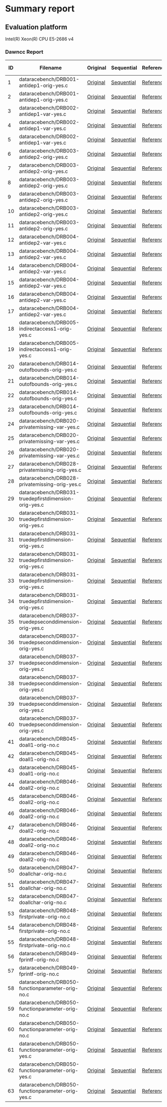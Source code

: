 # Summary report

## Evaluation platform

Intel(R) Xeon(R) CPU E5-2686 v4

### Dawncc Report

 ID | Filename | Original | Sequential | Reference | Loop ID | Line Number | Dawncc | Output | JSON | Ground Truth 
 --- | --- | --- | --- | --- | --- | --- | --- | --- | --- | --- 
1 | dataracebench/DRB001-antidep1-orig-yes.c | [Original](../../benchmarks/original/dataracebench/DRB001-antidep1-orig-yes.c) | [Sequential](../../benchmarks/sequential/dataracebench/DRB001-antidep1-orig-yes.c) | [Reference](../../benchmarks/reference_gpu_target/dataracebench/DRB001-antidep1-orig-yes.c.json) | 1 | 62 | TP | [out](../../benchmarks/Dawncc/dataracebench/DRB001-antidep1-orig-yes.c) | [json](../../benchmarks/Dawncc/dataracebench/DRB001-antidep1-orig-yes.c.json) | [YES](../../benchmarks/original/dataracebench/DRB001-antidep1-orig-yes.c)
2 | dataracebench/DRB001-antidep1-orig-yes.c | [Original](../../benchmarks/original/dataracebench/DRB001-antidep1-orig-yes.c) | [Sequential](../../benchmarks/sequential/dataracebench/DRB001-antidep1-orig-yes.c) | [Reference](../../benchmarks/reference_gpu_target/dataracebench/DRB001-antidep1-orig-yes.c.json) | 2 | 65 | TN | [out](../../benchmarks/Dawncc/dataracebench/DRB001-antidep1-orig-yes.c) | [json](../../benchmarks/Dawncc/dataracebench/DRB001-antidep1-orig-yes.c.json) | [NO](../../benchmarks/original/dataracebench/DRB001-antidep1-orig-yes.c)
3 | dataracebench/DRB002-antidep1-var-yes.c | [Original](../../benchmarks/original/dataracebench/DRB002-antidep1-var-yes.c) | [Sequential](../../benchmarks/sequential/dataracebench/DRB002-antidep1-var-yes.c) | [Reference](../../benchmarks/reference_gpu_target/dataracebench/DRB002-antidep1-var-yes.c.json) | 1 | 65 | FN | [out](../../benchmarks/Dawncc/dataracebench/DRB002-antidep1-var-yes.c) | [json](../../benchmarks/Dawncc/dataracebench/DRB002-antidep1-var-yes.c.json) | [YES](../../benchmarks/original/dataracebench/DRB002-antidep1-var-yes.c)
4 | dataracebench/DRB002-antidep1-var-yes.c | [Original](../../benchmarks/original/dataracebench/DRB002-antidep1-var-yes.c) | [Sequential](../../benchmarks/sequential/dataracebench/DRB002-antidep1-var-yes.c) | [Reference](../../benchmarks/reference_gpu_target/dataracebench/DRB002-antidep1-var-yes.c.json) | 2 | 68 | TN | [out](../../benchmarks/Dawncc/dataracebench/DRB002-antidep1-var-yes.c) | [json](../../benchmarks/Dawncc/dataracebench/DRB002-antidep1-var-yes.c.json) | [NO](../../benchmarks/original/dataracebench/DRB002-antidep1-var-yes.c)
5 | dataracebench/DRB002-antidep1-var-yes.c | [Original](../../benchmarks/original/dataracebench/DRB002-antidep1-var-yes.c) | [Sequential](../../benchmarks/sequential/dataracebench/DRB002-antidep1-var-yes.c) | [Reference](../../benchmarks/reference_gpu_target/dataracebench/DRB002-antidep1-var-yes.c.json) | 3 | 71 | TN | [out](../../benchmarks/Dawncc/dataracebench/DRB002-antidep1-var-yes.c) | [json](../../benchmarks/Dawncc/dataracebench/DRB002-antidep1-var-yes.c.json) | [NO](../../benchmarks/original/dataracebench/DRB002-antidep1-var-yes.c)
6 | dataracebench/DRB003-antidep2-orig-yes.c | [Original](../../benchmarks/original/dataracebench/DRB003-antidep2-orig-yes.c) | [Sequential](../../benchmarks/sequential/dataracebench/DRB003-antidep2-orig-yes.c) | [Reference](../../benchmarks/reference_gpu_target/dataracebench/DRB003-antidep2-orig-yes.c.json) | 1 | 62 | DP | [out](../../benchmarks/Dawncc/dataracebench/DRB003-antidep2-orig-yes.c) | [json](../../benchmarks/Dawncc/dataracebench/DRB003-antidep2-orig-yes.c.json) | [YES](../../benchmarks/original/dataracebench/DRB003-antidep2-orig-yes.c)
7 | dataracebench/DRB003-antidep2-orig-yes.c | [Original](../../benchmarks/original/dataracebench/DRB003-antidep2-orig-yes.c) | [Sequential](../../benchmarks/sequential/dataracebench/DRB003-antidep2-orig-yes.c) | [Reference](../../benchmarks/reference_gpu_target/dataracebench/DRB003-antidep2-orig-yes.c.json) | 2 | 63 | FP | [out](../../benchmarks/Dawncc/dataracebench/DRB003-antidep2-orig-yes.c) | [json](../../benchmarks/Dawncc/dataracebench/DRB003-antidep2-orig-yes.c.json) | [NO](../../benchmarks/original/dataracebench/DRB003-antidep2-orig-yes.c)
8 | dataracebench/DRB003-antidep2-orig-yes.c | [Original](../../benchmarks/original/dataracebench/DRB003-antidep2-orig-yes.c) | [Sequential](../../benchmarks/sequential/dataracebench/DRB003-antidep2-orig-yes.c) | [Reference](../../benchmarks/reference_gpu_target/dataracebench/DRB003-antidep2-orig-yes.c.json) | 3 | 67 | TN | [out](../../benchmarks/Dawncc/dataracebench/DRB003-antidep2-orig-yes.c) | [json](../../benchmarks/Dawncc/dataracebench/DRB003-antidep2-orig-yes.c.json) | [NO](../../benchmarks/original/dataracebench/DRB003-antidep2-orig-yes.c)
9 | dataracebench/DRB003-antidep2-orig-yes.c | [Original](../../benchmarks/original/dataracebench/DRB003-antidep2-orig-yes.c) | [Sequential](../../benchmarks/sequential/dataracebench/DRB003-antidep2-orig-yes.c) | [Reference](../../benchmarks/reference_gpu_target/dataracebench/DRB003-antidep2-orig-yes.c.json) | 4 | 68 | FP | [out](../../benchmarks/Dawncc/dataracebench/DRB003-antidep2-orig-yes.c) | [json](../../benchmarks/Dawncc/dataracebench/DRB003-antidep2-orig-yes.c.json) | [NO](../../benchmarks/original/dataracebench/DRB003-antidep2-orig-yes.c)
10 | dataracebench/DRB003-antidep2-orig-yes.c | [Original](../../benchmarks/original/dataracebench/DRB003-antidep2-orig-yes.c) | [Sequential](../../benchmarks/sequential/dataracebench/DRB003-antidep2-orig-yes.c) | [Reference](../../benchmarks/reference_gpu_target/dataracebench/DRB003-antidep2-orig-yes.c.json) | 5 | 73 | TN | [out](../../benchmarks/Dawncc/dataracebench/DRB003-antidep2-orig-yes.c) | [json](../../benchmarks/Dawncc/dataracebench/DRB003-antidep2-orig-yes.c.json) | [NO](../../benchmarks/original/dataracebench/DRB003-antidep2-orig-yes.c)
11 | dataracebench/DRB003-antidep2-orig-yes.c | [Original](../../benchmarks/original/dataracebench/DRB003-antidep2-orig-yes.c) | [Sequential](../../benchmarks/sequential/dataracebench/DRB003-antidep2-orig-yes.c) | [Reference](../../benchmarks/reference_gpu_target/dataracebench/DRB003-antidep2-orig-yes.c.json) | 6 | 74 | TN | [out](../../benchmarks/Dawncc/dataracebench/DRB003-antidep2-orig-yes.c) | [json](../../benchmarks/Dawncc/dataracebench/DRB003-antidep2-orig-yes.c.json) | [NO](../../benchmarks/original/dataracebench/DRB003-antidep2-orig-yes.c)
12 | dataracebench/DRB004-antidep2-var-yes.c | [Original](../../benchmarks/original/dataracebench/DRB004-antidep2-var-yes.c) | [Sequential](../../benchmarks/sequential/dataracebench/DRB004-antidep2-var-yes.c) | [Reference](../../benchmarks/reference_gpu_target/dataracebench/DRB004-antidep2-var-yes.c.json) | 1 | 66 | FN | [out](../../benchmarks/Dawncc/dataracebench/DRB004-antidep2-var-yes.c) | [json](../../benchmarks/Dawncc/dataracebench/DRB004-antidep2-var-yes.c.json) | [YES](../../benchmarks/original/dataracebench/DRB004-antidep2-var-yes.c)
13 | dataracebench/DRB004-antidep2-var-yes.c | [Original](../../benchmarks/original/dataracebench/DRB004-antidep2-var-yes.c) | [Sequential](../../benchmarks/sequential/dataracebench/DRB004-antidep2-var-yes.c) | [Reference](../../benchmarks/reference_gpu_target/dataracebench/DRB004-antidep2-var-yes.c.json) | 2 | 67 | TN | [out](../../benchmarks/Dawncc/dataracebench/DRB004-antidep2-var-yes.c) | [json](../../benchmarks/Dawncc/dataracebench/DRB004-antidep2-var-yes.c.json) | [NO](../../benchmarks/original/dataracebench/DRB004-antidep2-var-yes.c)
14 | dataracebench/DRB004-antidep2-var-yes.c | [Original](../../benchmarks/original/dataracebench/DRB004-antidep2-var-yes.c) | [Sequential](../../benchmarks/sequential/dataracebench/DRB004-antidep2-var-yes.c) | [Reference](../../benchmarks/reference_gpu_target/dataracebench/DRB004-antidep2-var-yes.c.json) | 3 | 71 | TN | [out](../../benchmarks/Dawncc/dataracebench/DRB004-antidep2-var-yes.c) | [json](../../benchmarks/Dawncc/dataracebench/DRB004-antidep2-var-yes.c.json) | [NO](../../benchmarks/original/dataracebench/DRB004-antidep2-var-yes.c)
15 | dataracebench/DRB004-antidep2-var-yes.c | [Original](../../benchmarks/original/dataracebench/DRB004-antidep2-var-yes.c) | [Sequential](../../benchmarks/sequential/dataracebench/DRB004-antidep2-var-yes.c) | [Reference](../../benchmarks/reference_gpu_target/dataracebench/DRB004-antidep2-var-yes.c.json) | 4 | 73 | FN | [out](../../benchmarks/Dawncc/dataracebench/DRB004-antidep2-var-yes.c) | [json](../../benchmarks/Dawncc/dataracebench/DRB004-antidep2-var-yes.c.json) | [YES](../../benchmarks/original/dataracebench/DRB004-antidep2-var-yes.c)
16 | dataracebench/DRB004-antidep2-var-yes.c | [Original](../../benchmarks/original/dataracebench/DRB004-antidep2-var-yes.c) | [Sequential](../../benchmarks/sequential/dataracebench/DRB004-antidep2-var-yes.c) | [Reference](../../benchmarks/reference_gpu_target/dataracebench/DRB004-antidep2-var-yes.c.json) | 5 | 78 | TN | [out](../../benchmarks/Dawncc/dataracebench/DRB004-antidep2-var-yes.c) | [json](../../benchmarks/Dawncc/dataracebench/DRB004-antidep2-var-yes.c.json) | [NO](../../benchmarks/original/dataracebench/DRB004-antidep2-var-yes.c)
17 | dataracebench/DRB004-antidep2-var-yes.c | [Original](../../benchmarks/original/dataracebench/DRB004-antidep2-var-yes.c) | [Sequential](../../benchmarks/sequential/dataracebench/DRB004-antidep2-var-yes.c) | [Reference](../../benchmarks/reference_gpu_target/dataracebench/DRB004-antidep2-var-yes.c.json) | 6 | 79 | TN | [out](../../benchmarks/Dawncc/dataracebench/DRB004-antidep2-var-yes.c) | [json](../../benchmarks/Dawncc/dataracebench/DRB004-antidep2-var-yes.c.json) | [NO](../../benchmarks/original/dataracebench/DRB004-antidep2-var-yes.c)
18 | dataracebench/DRB005-indirectaccess1-orig-yes.c | [Original](../../benchmarks/original/dataracebench/DRB005-indirectaccess1-orig-yes.c) | [Sequential](../../benchmarks/sequential/dataracebench/DRB005-indirectaccess1-orig-yes.c) | [Reference](../../benchmarks/reference_gpu_target/dataracebench/DRB005-indirectaccess1-orig-yes.c.json) | 1 | 121 | FN | [out](../../benchmarks/Dawncc/dataracebench/DRB005-indirectaccess1-orig-yes.c) | [json](../../benchmarks/Dawncc/dataracebench/DRB005-indirectaccess1-orig-yes.c.json) | [YES](../../benchmarks/original/dataracebench/DRB005-indirectaccess1-orig-yes.c)
19 | dataracebench/DRB005-indirectaccess1-orig-yes.c | [Original](../../benchmarks/original/dataracebench/DRB005-indirectaccess1-orig-yes.c) | [Sequential](../../benchmarks/sequential/dataracebench/DRB005-indirectaccess1-orig-yes.c) | [Reference](../../benchmarks/reference_gpu_target/dataracebench/DRB005-indirectaccess1-orig-yes.c.json) | 2 | 128 | FN | [out](../../benchmarks/Dawncc/dataracebench/DRB005-indirectaccess1-orig-yes.c) | [json](../../benchmarks/Dawncc/dataracebench/DRB005-indirectaccess1-orig-yes.c.json) | [YES](../../benchmarks/original/dataracebench/DRB005-indirectaccess1-orig-yes.c)
20 | dataracebench/DRB014-outofbounds-orig-yes.c | [Original](../../benchmarks/original/dataracebench/DRB014-outofbounds-orig-yes.c) | [Sequential](../../benchmarks/sequential/dataracebench/DRB014-outofbounds-orig-yes.c) | [Reference](../../benchmarks/reference_gpu_target/dataracebench/DRB014-outofbounds-orig-yes.c.json) | 1 | 76 | FN | [out](../../benchmarks/Dawncc/dataracebench/DRB014-outofbounds-orig-yes.c) | [json](../../benchmarks/Dawncc/dataracebench/DRB014-outofbounds-orig-yes.c.json) | [YES](../../benchmarks/original/dataracebench/DRB014-outofbounds-orig-yes.c)
21 | dataracebench/DRB014-outofbounds-orig-yes.c | [Original](../../benchmarks/original/dataracebench/DRB014-outofbounds-orig-yes.c) | [Sequential](../../benchmarks/sequential/dataracebench/DRB014-outofbounds-orig-yes.c) | [Reference](../../benchmarks/reference_gpu_target/dataracebench/DRB014-outofbounds-orig-yes.c.json) | 2 | 77 | TN | [out](../../benchmarks/Dawncc/dataracebench/DRB014-outofbounds-orig-yes.c) | [json](../../benchmarks/Dawncc/dataracebench/DRB014-outofbounds-orig-yes.c.json) | [NO](../../benchmarks/original/dataracebench/DRB014-outofbounds-orig-yes.c)
22 | dataracebench/DRB014-outofbounds-orig-yes.c | [Original](../../benchmarks/original/dataracebench/DRB014-outofbounds-orig-yes.c) | [Sequential](../../benchmarks/sequential/dataracebench/DRB014-outofbounds-orig-yes.c) | [Reference](../../benchmarks/reference_gpu_target/dataracebench/DRB014-outofbounds-orig-yes.c.json) | 3 | 81 | TN | [out](../../benchmarks/Dawncc/dataracebench/DRB014-outofbounds-orig-yes.c) | [json](../../benchmarks/Dawncc/dataracebench/DRB014-outofbounds-orig-yes.c.json) | [NO](../../benchmarks/original/dataracebench/DRB014-outofbounds-orig-yes.c)
23 | dataracebench/DRB014-outofbounds-orig-yes.c | [Original](../../benchmarks/original/dataracebench/DRB014-outofbounds-orig-yes.c) | [Sequential](../../benchmarks/sequential/dataracebench/DRB014-outofbounds-orig-yes.c) | [Reference](../../benchmarks/reference_gpu_target/dataracebench/DRB014-outofbounds-orig-yes.c.json) | 4 | 84 | FN | [out](../../benchmarks/Dawncc/dataracebench/DRB014-outofbounds-orig-yes.c) | [json](../../benchmarks/Dawncc/dataracebench/DRB014-outofbounds-orig-yes.c.json) | [YES](../../benchmarks/original/dataracebench/DRB014-outofbounds-orig-yes.c)
24 | dataracebench/DRB020-privatemissing-var-yes.c | [Original](../../benchmarks/original/dataracebench/DRB020-privatemissing-var-yes.c) | [Sequential](../../benchmarks/sequential/dataracebench/DRB020-privatemissing-var-yes.c) | [Reference](../../benchmarks/reference_gpu_target/dataracebench/DRB020-privatemissing-var-yes.c.json) | 1 | 63 | FN | [out](../../benchmarks/Dawncc/dataracebench/DRB020-privatemissing-var-yes.c) | [json](../../benchmarks/Dawncc/dataracebench/DRB020-privatemissing-var-yes.c.json) | [YES](../../benchmarks/original/dataracebench/DRB020-privatemissing-var-yes.c)
25 | dataracebench/DRB020-privatemissing-var-yes.c | [Original](../../benchmarks/original/dataracebench/DRB020-privatemissing-var-yes.c) | [Sequential](../../benchmarks/sequential/dataracebench/DRB020-privatemissing-var-yes.c) | [Reference](../../benchmarks/reference_gpu_target/dataracebench/DRB020-privatemissing-var-yes.c.json) | 2 | 68 | FN | [out](../../benchmarks/Dawncc/dataracebench/DRB020-privatemissing-var-yes.c) | [json](../../benchmarks/Dawncc/dataracebench/DRB020-privatemissing-var-yes.c.json) | [YES](../../benchmarks/original/dataracebench/DRB020-privatemissing-var-yes.c)
26 | dataracebench/DRB020-privatemissing-var-yes.c | [Original](../../benchmarks/original/dataracebench/DRB020-privatemissing-var-yes.c) | [Sequential](../../benchmarks/sequential/dataracebench/DRB020-privatemissing-var-yes.c) | [Reference](../../benchmarks/reference_gpu_target/dataracebench/DRB020-privatemissing-var-yes.c.json) | 3 | 74 | TN | [out](../../benchmarks/Dawncc/dataracebench/DRB020-privatemissing-var-yes.c) | [json](../../benchmarks/Dawncc/dataracebench/DRB020-privatemissing-var-yes.c.json) | [NO](../../benchmarks/original/dataracebench/DRB020-privatemissing-var-yes.c)
27 | dataracebench/DRB028-privatemissing-orig-yes.c | [Original](../../benchmarks/original/dataracebench/DRB028-privatemissing-orig-yes.c) | [Sequential](../../benchmarks/sequential/dataracebench/DRB028-privatemissing-orig-yes.c) | [Reference](../../benchmarks/reference_gpu_target/dataracebench/DRB028-privatemissing-orig-yes.c.json) | 1 | 61 | DP | [out](../../benchmarks/Dawncc/dataracebench/DRB028-privatemissing-orig-yes.c) | [json](../../benchmarks/Dawncc/dataracebench/DRB028-privatemissing-orig-yes.c.json) | [YES](../../benchmarks/original/dataracebench/DRB028-privatemissing-orig-yes.c)
28 | dataracebench/DRB028-privatemissing-orig-yes.c | [Original](../../benchmarks/original/dataracebench/DRB028-privatemissing-orig-yes.c) | [Sequential](../../benchmarks/sequential/dataracebench/DRB028-privatemissing-orig-yes.c) | [Reference](../../benchmarks/reference_gpu_target/dataracebench/DRB028-privatemissing-orig-yes.c.json) | 2 | 66 | DP | [out](../../benchmarks/Dawncc/dataracebench/DRB028-privatemissing-orig-yes.c) | [json](../../benchmarks/Dawncc/dataracebench/DRB028-privatemissing-orig-yes.c.json) | [YES](../../benchmarks/original/dataracebench/DRB028-privatemissing-orig-yes.c)
29 | dataracebench/DRB031-truedepfirstdimension-orig-yes.c | [Original](../../benchmarks/original/dataracebench/DRB031-truedepfirstdimension-orig-yes.c) | [Sequential](../../benchmarks/sequential/dataracebench/DRB031-truedepfirstdimension-orig-yes.c) | [Reference](../../benchmarks/reference_gpu_target/dataracebench/DRB031-truedepfirstdimension-orig-yes.c.json) | 1 | 64 | FP | [out](../../benchmarks/Dawncc/dataracebench/DRB031-truedepfirstdimension-orig-yes.c) | [json](../../benchmarks/Dawncc/dataracebench/DRB031-truedepfirstdimension-orig-yes.c.json) | [NO](../../benchmarks/original/dataracebench/DRB031-truedepfirstdimension-orig-yes.c)
30 | dataracebench/DRB031-truedepfirstdimension-orig-yes.c | [Original](../../benchmarks/original/dataracebench/DRB031-truedepfirstdimension-orig-yes.c) | [Sequential](../../benchmarks/sequential/dataracebench/DRB031-truedepfirstdimension-orig-yes.c) | [Reference](../../benchmarks/reference_gpu_target/dataracebench/DRB031-truedepfirstdimension-orig-yes.c.json) | 2 | 65 | FP | [out](../../benchmarks/Dawncc/dataracebench/DRB031-truedepfirstdimension-orig-yes.c) | [json](../../benchmarks/Dawncc/dataracebench/DRB031-truedepfirstdimension-orig-yes.c.json) | [NO](../../benchmarks/original/dataracebench/DRB031-truedepfirstdimension-orig-yes.c)
31 | dataracebench/DRB031-truedepfirstdimension-orig-yes.c | [Original](../../benchmarks/original/dataracebench/DRB031-truedepfirstdimension-orig-yes.c) | [Sequential](../../benchmarks/sequential/dataracebench/DRB031-truedepfirstdimension-orig-yes.c) | [Reference](../../benchmarks/reference_gpu_target/dataracebench/DRB031-truedepfirstdimension-orig-yes.c.json) | 3 | 72 | TN | [out](../../benchmarks/Dawncc/dataracebench/DRB031-truedepfirstdimension-orig-yes.c) | [json](../../benchmarks/Dawncc/dataracebench/DRB031-truedepfirstdimension-orig-yes.c.json) | [NO](../../benchmarks/original/dataracebench/DRB031-truedepfirstdimension-orig-yes.c)
32 | dataracebench/DRB031-truedepfirstdimension-orig-yes.c | [Original](../../benchmarks/original/dataracebench/DRB031-truedepfirstdimension-orig-yes.c) | [Sequential](../../benchmarks/sequential/dataracebench/DRB031-truedepfirstdimension-orig-yes.c) | [Reference](../../benchmarks/reference_gpu_target/dataracebench/DRB031-truedepfirstdimension-orig-yes.c.json) | 4 | 74 | FN | [out](../../benchmarks/Dawncc/dataracebench/DRB031-truedepfirstdimension-orig-yes.c) | [json](../../benchmarks/Dawncc/dataracebench/DRB031-truedepfirstdimension-orig-yes.c.json) | [YES](../../benchmarks/original/dataracebench/DRB031-truedepfirstdimension-orig-yes.c)
33 | dataracebench/DRB031-truedepfirstdimension-orig-yes.c | [Original](../../benchmarks/original/dataracebench/DRB031-truedepfirstdimension-orig-yes.c) | [Sequential](../../benchmarks/sequential/dataracebench/DRB031-truedepfirstdimension-orig-yes.c) | [Reference](../../benchmarks/reference_gpu_target/dataracebench/DRB031-truedepfirstdimension-orig-yes.c.json) | 5 | 78 | TN | [out](../../benchmarks/Dawncc/dataracebench/DRB031-truedepfirstdimension-orig-yes.c) | [json](../../benchmarks/Dawncc/dataracebench/DRB031-truedepfirstdimension-orig-yes.c.json) | [NO](../../benchmarks/original/dataracebench/DRB031-truedepfirstdimension-orig-yes.c)
34 | dataracebench/DRB031-truedepfirstdimension-orig-yes.c | [Original](../../benchmarks/original/dataracebench/DRB031-truedepfirstdimension-orig-yes.c) | [Sequential](../../benchmarks/sequential/dataracebench/DRB031-truedepfirstdimension-orig-yes.c) | [Reference](../../benchmarks/reference_gpu_target/dataracebench/DRB031-truedepfirstdimension-orig-yes.c.json) | 6 | 79 | TN | [out](../../benchmarks/Dawncc/dataracebench/DRB031-truedepfirstdimension-orig-yes.c) | [json](../../benchmarks/Dawncc/dataracebench/DRB031-truedepfirstdimension-orig-yes.c.json) | [NO](../../benchmarks/original/dataracebench/DRB031-truedepfirstdimension-orig-yes.c)
35 | dataracebench/DRB037-truedepseconddimension-orig-yes.c | [Original](../../benchmarks/original/dataracebench/DRB037-truedepseconddimension-orig-yes.c) | [Sequential](../../benchmarks/sequential/dataracebench/DRB037-truedepseconddimension-orig-yes.c) | [Reference](../../benchmarks/reference_gpu_target/dataracebench/DRB037-truedepseconddimension-orig-yes.c.json) | 1 | 62 | FN | [out](../../benchmarks/Dawncc/dataracebench/DRB037-truedepseconddimension-orig-yes.c) | [json](../../benchmarks/Dawncc/dataracebench/DRB037-truedepseconddimension-orig-yes.c.json) | [YES](../../benchmarks/original/dataracebench/DRB037-truedepseconddimension-orig-yes.c)
36 | dataracebench/DRB037-truedepseconddimension-orig-yes.c | [Original](../../benchmarks/original/dataracebench/DRB037-truedepseconddimension-orig-yes.c) | [Sequential](../../benchmarks/sequential/dataracebench/DRB037-truedepseconddimension-orig-yes.c) | [Reference](../../benchmarks/reference_gpu_target/dataracebench/DRB037-truedepseconddimension-orig-yes.c.json) | 2 | 63 | TN | [out](../../benchmarks/Dawncc/dataracebench/DRB037-truedepseconddimension-orig-yes.c) | [json](../../benchmarks/Dawncc/dataracebench/DRB037-truedepseconddimension-orig-yes.c.json) | [NO](../../benchmarks/original/dataracebench/DRB037-truedepseconddimension-orig-yes.c)
37 | dataracebench/DRB037-truedepseconddimension-orig-yes.c | [Original](../../benchmarks/original/dataracebench/DRB037-truedepseconddimension-orig-yes.c) | [Sequential](../../benchmarks/sequential/dataracebench/DRB037-truedepseconddimension-orig-yes.c) | [Reference](../../benchmarks/reference_gpu_target/dataracebench/DRB037-truedepseconddimension-orig-yes.c.json) | 3 | 68 | FN | [out](../../benchmarks/Dawncc/dataracebench/DRB037-truedepseconddimension-orig-yes.c) | [json](../../benchmarks/Dawncc/dataracebench/DRB037-truedepseconddimension-orig-yes.c.json) | [YES](../../benchmarks/original/dataracebench/DRB037-truedepseconddimension-orig-yes.c)
38 | dataracebench/DRB037-truedepseconddimension-orig-yes.c | [Original](../../benchmarks/original/dataracebench/DRB037-truedepseconddimension-orig-yes.c) | [Sequential](../../benchmarks/sequential/dataracebench/DRB037-truedepseconddimension-orig-yes.c) | [Reference](../../benchmarks/reference_gpu_target/dataracebench/DRB037-truedepseconddimension-orig-yes.c.json) | 4 | 69 | TN | [out](../../benchmarks/Dawncc/dataracebench/DRB037-truedepseconddimension-orig-yes.c) | [json](../../benchmarks/Dawncc/dataracebench/DRB037-truedepseconddimension-orig-yes.c.json) | [NO](../../benchmarks/original/dataracebench/DRB037-truedepseconddimension-orig-yes.c)
39 | dataracebench/DRB037-truedepseconddimension-orig-yes.c | [Original](../../benchmarks/original/dataracebench/DRB037-truedepseconddimension-orig-yes.c) | [Sequential](../../benchmarks/sequential/dataracebench/DRB037-truedepseconddimension-orig-yes.c) | [Reference](../../benchmarks/reference_gpu_target/dataracebench/DRB037-truedepseconddimension-orig-yes.c.json) | 5 | 72 | TN | [out](../../benchmarks/Dawncc/dataracebench/DRB037-truedepseconddimension-orig-yes.c) | [json](../../benchmarks/Dawncc/dataracebench/DRB037-truedepseconddimension-orig-yes.c.json) | [NO](../../benchmarks/original/dataracebench/DRB037-truedepseconddimension-orig-yes.c)
40 | dataracebench/DRB037-truedepseconddimension-orig-yes.c | [Original](../../benchmarks/original/dataracebench/DRB037-truedepseconddimension-orig-yes.c) | [Sequential](../../benchmarks/sequential/dataracebench/DRB037-truedepseconddimension-orig-yes.c) | [Reference](../../benchmarks/reference_gpu_target/dataracebench/DRB037-truedepseconddimension-orig-yes.c.json) | 6 | 73 | TN | [out](../../benchmarks/Dawncc/dataracebench/DRB037-truedepseconddimension-orig-yes.c) | [json](../../benchmarks/Dawncc/dataracebench/DRB037-truedepseconddimension-orig-yes.c.json) | [NO](../../benchmarks/original/dataracebench/DRB037-truedepseconddimension-orig-yes.c)
41 | dataracebench/DRB045-doall1-orig-no.c | [Original](../../benchmarks/original/dataracebench/DRB045-doall1-orig-no.c) | [Sequential](../../benchmarks/sequential/dataracebench/DRB045-doall1-orig-no.c) | [Reference](../../benchmarks/reference_gpu_target/dataracebench/DRB045-doall1-orig-no.c.json) | 1 | 57 | TP | [out](../../benchmarks/Dawncc/dataracebench/DRB045-doall1-orig-no.c) | [json](../../benchmarks/Dawncc/dataracebench/DRB045-doall1-orig-no.c.json) | [YES](../../benchmarks/original/dataracebench/DRB045-doall1-orig-no.c)
42 | dataracebench/DRB045-doall1-orig-no.c | [Original](../../benchmarks/original/dataracebench/DRB045-doall1-orig-no.c) | [Sequential](../../benchmarks/sequential/dataracebench/DRB045-doall1-orig-no.c) | [Reference](../../benchmarks/reference_gpu_target/dataracebench/DRB045-doall1-orig-no.c.json) | 2 | 63 | TP | [out](../../benchmarks/Dawncc/dataracebench/DRB045-doall1-orig-no.c) | [json](../../benchmarks/Dawncc/dataracebench/DRB045-doall1-orig-no.c.json) | [YES](../../benchmarks/original/dataracebench/DRB045-doall1-orig-no.c)
43 | dataracebench/DRB045-doall1-orig-no.c | [Original](../../benchmarks/original/dataracebench/DRB045-doall1-orig-no.c) | [Sequential](../../benchmarks/sequential/dataracebench/DRB045-doall1-orig-no.c) | [Reference](../../benchmarks/reference_gpu_target/dataracebench/DRB045-doall1-orig-no.c.json) | 3 | 66 | TN | [out](../../benchmarks/Dawncc/dataracebench/DRB045-doall1-orig-no.c) | [json](../../benchmarks/Dawncc/dataracebench/DRB045-doall1-orig-no.c.json) | [NO](../../benchmarks/original/dataracebench/DRB045-doall1-orig-no.c)
44 | dataracebench/DRB046-doall2-orig-no.c | [Original](../../benchmarks/original/dataracebench/DRB046-doall2-orig-no.c) | [Sequential](../../benchmarks/sequential/dataracebench/DRB046-doall2-orig-no.c) | [Reference](../../benchmarks/reference_gpu_target/dataracebench/DRB046-doall2-orig-no.c.json) | 1 | 61 | FN | [out](../../benchmarks/Dawncc/dataracebench/DRB046-doall2-orig-no.c) | [json](../../benchmarks/Dawncc/dataracebench/DRB046-doall2-orig-no.c.json) | [YES](../../benchmarks/original/dataracebench/DRB046-doall2-orig-no.c)
45 | dataracebench/DRB046-doall2-orig-no.c | [Original](../../benchmarks/original/dataracebench/DRB046-doall2-orig-no.c) | [Sequential](../../benchmarks/sequential/dataracebench/DRB046-doall2-orig-no.c) | [Reference](../../benchmarks/reference_gpu_target/dataracebench/DRB046-doall2-orig-no.c.json) | 2 | 62 | TN | [out](../../benchmarks/Dawncc/dataracebench/DRB046-doall2-orig-no.c) | [json](../../benchmarks/Dawncc/dataracebench/DRB046-doall2-orig-no.c.json) | [NO](../../benchmarks/original/dataracebench/DRB046-doall2-orig-no.c)
46 | dataracebench/DRB046-doall2-orig-no.c | [Original](../../benchmarks/original/dataracebench/DRB046-doall2-orig-no.c) | [Sequential](../../benchmarks/sequential/dataracebench/DRB046-doall2-orig-no.c) | [Reference](../../benchmarks/reference_gpu_target/dataracebench/DRB046-doall2-orig-no.c.json) | 3 | 67 | FN | [out](../../benchmarks/Dawncc/dataracebench/DRB046-doall2-orig-no.c) | [json](../../benchmarks/Dawncc/dataracebench/DRB046-doall2-orig-no.c.json) | [YES](../../benchmarks/original/dataracebench/DRB046-doall2-orig-no.c)
47 | dataracebench/DRB046-doall2-orig-no.c | [Original](../../benchmarks/original/dataracebench/DRB046-doall2-orig-no.c) | [Sequential](../../benchmarks/sequential/dataracebench/DRB046-doall2-orig-no.c) | [Reference](../../benchmarks/reference_gpu_target/dataracebench/DRB046-doall2-orig-no.c.json) | 4 | 68 | TN | [out](../../benchmarks/Dawncc/dataracebench/DRB046-doall2-orig-no.c) | [json](../../benchmarks/Dawncc/dataracebench/DRB046-doall2-orig-no.c.json) | [NO](../../benchmarks/original/dataracebench/DRB046-doall2-orig-no.c)
48 | dataracebench/DRB046-doall2-orig-no.c | [Original](../../benchmarks/original/dataracebench/DRB046-doall2-orig-no.c) | [Sequential](../../benchmarks/sequential/dataracebench/DRB046-doall2-orig-no.c) | [Reference](../../benchmarks/reference_gpu_target/dataracebench/DRB046-doall2-orig-no.c.json) | 5 | 71 | TN | [out](../../benchmarks/Dawncc/dataracebench/DRB046-doall2-orig-no.c) | [json](../../benchmarks/Dawncc/dataracebench/DRB046-doall2-orig-no.c.json) | [NO](../../benchmarks/original/dataracebench/DRB046-doall2-orig-no.c)
49 | dataracebench/DRB046-doall2-orig-no.c | [Original](../../benchmarks/original/dataracebench/DRB046-doall2-orig-no.c) | [Sequential](../../benchmarks/sequential/dataracebench/DRB046-doall2-orig-no.c) | [Reference](../../benchmarks/reference_gpu_target/dataracebench/DRB046-doall2-orig-no.c.json) | 6 | 72 | TN | [out](../../benchmarks/Dawncc/dataracebench/DRB046-doall2-orig-no.c) | [json](../../benchmarks/Dawncc/dataracebench/DRB046-doall2-orig-no.c.json) | [NO](../../benchmarks/original/dataracebench/DRB046-doall2-orig-no.c)
50 | dataracebench/DRB047-doallchar-orig-no.c | [Original](../../benchmarks/original/dataracebench/DRB047-doallchar-orig-no.c) | [Sequential](../../benchmarks/sequential/dataracebench/DRB047-doallchar-orig-no.c) | [Reference](../../benchmarks/reference_gpu_target/dataracebench/DRB047-doallchar-orig-no.c.json) | 1 | 62 | TP | [out](../../benchmarks/Dawncc/dataracebench/DRB047-doallchar-orig-no.c) | [json](../../benchmarks/Dawncc/dataracebench/DRB047-doallchar-orig-no.c.json) | [YES](../../benchmarks/original/dataracebench/DRB047-doallchar-orig-no.c)
51 | dataracebench/DRB047-doallchar-orig-no.c | [Original](../../benchmarks/original/dataracebench/DRB047-doallchar-orig-no.c) | [Sequential](../../benchmarks/sequential/dataracebench/DRB047-doallchar-orig-no.c) | [Reference](../../benchmarks/reference_gpu_target/dataracebench/DRB047-doallchar-orig-no.c.json) | 2 | 67 | TP | [out](../../benchmarks/Dawncc/dataracebench/DRB047-doallchar-orig-no.c) | [json](../../benchmarks/Dawncc/dataracebench/DRB047-doallchar-orig-no.c.json) | [YES](../../benchmarks/original/dataracebench/DRB047-doallchar-orig-no.c)
52 | dataracebench/DRB047-doallchar-orig-no.c | [Original](../../benchmarks/original/dataracebench/DRB047-doallchar-orig-no.c) | [Sequential](../../benchmarks/sequential/dataracebench/DRB047-doallchar-orig-no.c) | [Reference](../../benchmarks/reference_gpu_target/dataracebench/DRB047-doallchar-orig-no.c.json) | 3 | 70 | TN | [out](../../benchmarks/Dawncc/dataracebench/DRB047-doallchar-orig-no.c) | [json](../../benchmarks/Dawncc/dataracebench/DRB047-doallchar-orig-no.c.json) | [NO](../../benchmarks/original/dataracebench/DRB047-doallchar-orig-no.c)
53 | dataracebench/DRB048-firstprivate-orig-no.c | [Original](../../benchmarks/original/dataracebench/DRB048-firstprivate-orig-no.c) | [Sequential](../../benchmarks/sequential/dataracebench/DRB048-firstprivate-orig-no.c) | [Reference](../../benchmarks/reference_gpu_target/dataracebench/DRB048-firstprivate-orig-no.c.json) | 1 | 57 | DP | [out](../../benchmarks/Dawncc/dataracebench/DRB048-firstprivate-orig-no.c) | [json](../../benchmarks/Dawncc/dataracebench/DRB048-firstprivate-orig-no.c.json) | [YES](../../benchmarks/original/dataracebench/DRB048-firstprivate-orig-no.c)
54 | dataracebench/DRB048-firstprivate-orig-no.c | [Original](../../benchmarks/original/dataracebench/DRB048-firstprivate-orig-no.c) | [Sequential](../../benchmarks/sequential/dataracebench/DRB048-firstprivate-orig-no.c) | [Reference](../../benchmarks/reference_gpu_target/dataracebench/DRB048-firstprivate-orig-no.c.json) | 2 | 70 | DP | [out](../../benchmarks/Dawncc/dataracebench/DRB048-firstprivate-orig-no.c) | [json](../../benchmarks/Dawncc/dataracebench/DRB048-firstprivate-orig-no.c.json) | [YES](../../benchmarks/original/dataracebench/DRB048-firstprivate-orig-no.c)
55 | dataracebench/DRB048-firstprivate-orig-no.c | [Original](../../benchmarks/original/dataracebench/DRB048-firstprivate-orig-no.c) | [Sequential](../../benchmarks/sequential/dataracebench/DRB048-firstprivate-orig-no.c) | [Reference](../../benchmarks/reference_gpu_target/dataracebench/DRB048-firstprivate-orig-no.c.json) | 3 | 77 | TN | [out](../../benchmarks/Dawncc/dataracebench/DRB048-firstprivate-orig-no.c) | [json](../../benchmarks/Dawncc/dataracebench/DRB048-firstprivate-orig-no.c.json) | [NO](../../benchmarks/original/dataracebench/DRB048-firstprivate-orig-no.c)
56 | dataracebench/DRB049-fprintf-orig-no.c | [Original](../../benchmarks/original/dataracebench/DRB049-fprintf-orig-no.c) | [Sequential](../../benchmarks/sequential/dataracebench/DRB049-fprintf-orig-no.c) | [Reference](../../benchmarks/reference_gpu_target/dataracebench/DRB049-fprintf-orig-no.c.json) | 1 | 65 | TP | [out](../../benchmarks/Dawncc/dataracebench/DRB049-fprintf-orig-no.c) | [json](../../benchmarks/Dawncc/dataracebench/DRB049-fprintf-orig-no.c.json) | [YES](../../benchmarks/original/dataracebench/DRB049-fprintf-orig-no.c)
57 | dataracebench/DRB049-fprintf-orig-no.c | [Original](../../benchmarks/original/dataracebench/DRB049-fprintf-orig-no.c) | [Sequential](../../benchmarks/sequential/dataracebench/DRB049-fprintf-orig-no.c) | [Reference](../../benchmarks/reference_gpu_target/dataracebench/DRB049-fprintf-orig-no.c.json) | 2 | 74 | TN | [out](../../benchmarks/Dawncc/dataracebench/DRB049-fprintf-orig-no.c) | [json](../../benchmarks/Dawncc/dataracebench/DRB049-fprintf-orig-no.c.json) | [NO](../../benchmarks/original/dataracebench/DRB049-fprintf-orig-no.c)
58 | dataracebench/DRB050-functionparameter-orig-no.c | [Original](../../benchmarks/original/dataracebench/DRB050-functionparameter-orig-no.c) | [Sequential](../../benchmarks/sequential/dataracebench/DRB050-functionparameter-orig-no.c) | [Reference](../../benchmarks/reference_gpu_target/dataracebench/DRB050-functionparameter-orig-no.c.json) | 1 | 57 | DP | [out](../../benchmarks/Dawncc/dataracebench/DRB050-functionparameter-orig-no.c) | [json](../../benchmarks/Dawncc/dataracebench/DRB050-functionparameter-orig-no.c.json) | [YES](../../benchmarks/original/dataracebench/DRB050-functionparameter-orig-no.c)
59 | dataracebench/DRB050-functionparameter-orig-no.c | [Original](../../benchmarks/original/dataracebench/DRB050-functionparameter-orig-no.c) | [Sequential](../../benchmarks/sequential/dataracebench/DRB050-functionparameter-orig-no.c) | [Reference](../../benchmarks/reference_gpu_target/dataracebench/DRB050-functionparameter-orig-no.c.json) | 2 | 72 | DP | [out](../../benchmarks/Dawncc/dataracebench/DRB050-functionparameter-orig-no.c) | [json](../../benchmarks/Dawncc/dataracebench/DRB050-functionparameter-orig-no.c.json) | [YES](../../benchmarks/original/dataracebench/DRB050-functionparameter-orig-no.c)
60 | dataracebench/DRB050-functionparameter-orig-no.c | [Original](../../benchmarks/original/dataracebench/DRB050-functionparameter-orig-no.c) | [Sequential](../../benchmarks/sequential/dataracebench/DRB050-functionparameter-orig-no.c) | [Reference](../../benchmarks/reference_gpu_target/dataracebench/DRB050-functionparameter-orig-no.c.json) | 3 | 79 | TN | [out](../../benchmarks/Dawncc/dataracebench/DRB050-functionparameter-orig-no.c) | [json](../../benchmarks/Dawncc/dataracebench/DRB050-functionparameter-orig-no.c.json) | [NO](../../benchmarks/original/dataracebench/DRB050-functionparameter-orig-no.c)
61 | dataracebench/DRB050-functionparameter-orig-yes.c | [Original](../../benchmarks/original/dataracebench/DRB050-functionparameter-orig-yes.c) | [Sequential](../../benchmarks/sequential/dataracebench/DRB050-functionparameter-orig-yes.c) | [Reference](../../benchmarks/reference_gpu_target/dataracebench/DRB050-functionparameter-orig-yes.c.json) | 1 | 55 | TN | [out](../../benchmarks/Dawncc/dataracebench/DRB050-functionparameter-orig-yes.c) | [json](../../benchmarks/Dawncc/dataracebench/DRB050-functionparameter-orig-yes.c.json) | [NO](../../benchmarks/original/dataracebench/DRB050-functionparameter-orig-yes.c)
62 | dataracebench/DRB050-functionparameter-orig-yes.c | [Original](../../benchmarks/original/dataracebench/DRB050-functionparameter-orig-yes.c) | [Sequential](../../benchmarks/sequential/dataracebench/DRB050-functionparameter-orig-yes.c) | [Reference](../../benchmarks/reference_gpu_target/dataracebench/DRB050-functionparameter-orig-yes.c.json) | 2 | 69 | DP | [out](../../benchmarks/Dawncc/dataracebench/DRB050-functionparameter-orig-yes.c) | [json](../../benchmarks/Dawncc/dataracebench/DRB050-functionparameter-orig-yes.c.json) | [YES](../../benchmarks/original/dataracebench/DRB050-functionparameter-orig-yes.c)
63 | dataracebench/DRB050-functionparameter-orig-yes.c | [Original](../../benchmarks/original/dataracebench/DRB050-functionparameter-orig-yes.c) | [Sequential](../../benchmarks/sequential/dataracebench/DRB050-functionparameter-orig-yes.c) | [Reference](../../benchmarks/reference_gpu_target/dataracebench/DRB050-functionparameter-orig-yes.c.json) | 3 | 76 | TN | [out](../../benchmarks/Dawncc/dataracebench/DRB050-functionparameter-orig-yes.c) | [json](../../benchmarks/Dawncc/dataracebench/DRB050-functionparameter-orig-yes.c.json) | [NO](../../benchmarks/original/dataracebench/DRB050-functionparameter-orig-yes.c)


